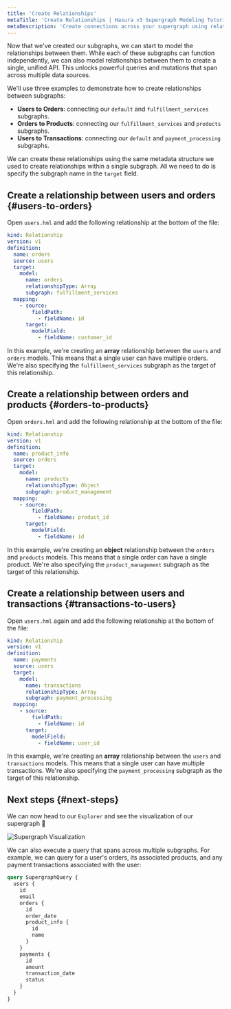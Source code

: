 ```yaml
---
title: 'Create Relationships'
metaTitle: 'Create Relationships | Hasura v3 Supergraph Modeling Tutorial'
metaDescription: 'Create connections across your supergraph using relationships.'
---
```


Now that we've created our subgraphs, we can start to model the relationships between them. While each of these
subgraphs can function independently, we can also model relationships between them to create a single, unified API. This
unlocks powerful queries and mutations that span across multiple data sources.

We'll use three examples to demonstrate how to create relationships between subgraphs:

- **Users to Orders**: connecting our `default` and `fulfillment_services` subgraphs.
- **Orders to Products**: connecting our `fulfillment_services` and `products` subgraphs.
- **Users to Transactions**: connecting our `default` and `payment_processing` subgraphs.

We can create these relationships using the same metadata structure we used to create relationships within a single
subgraph. All we need to do is specify the subgraph name in the `target` field.

## Create a relationship between users and orders {#users-to-orders}

Open `users.hml` and add the following relationship at the bottom of the file:

```yaml
kind: Relationship
version: v1
definition:
  name: orders
  source: users
  target:
    model:
      name: orders
      relationshipType: Array
      subgraph: fulfillment_services
  mapping:
    - source:
        fieldPath:
          - fieldName: id
      target:
        modelField:
          - fieldName: customer_id
```

In this example, we're creating an **array** relationship between the `users` and `orders` models. This means that a
single user can have multiple orders. We're also specifying the `fulfillment_services` subgraph as the target of this
relationship.

## Create a relationship between orders and products {#orders-to-products}

Open `orders.hml` and add the following relationship at the bottom of the file:

```yaml
kind: Relationship
version: v1
definition:
  name: product_info
  source: orders
  target:
    model:
      name: products
      relationshipType: Object
      subgraph: product_management
  mapping:
    - source:
        fieldPath:
          - fieldName: product_id
      target:
        modelField:
          - fieldName: id
```

In this example, we're creating an **object** relationship between the `orders` and `products` models. This means that a
single order can have a single product. We're also specifying the `product_management` subgraph as the target of this
relationship.

## Create a relationship between users and transactions {#transactions-to-users}

Open `users.hml` again and add the following relationship at the bottom of the file:

```yaml
kind: Relationship
version: v1
definition:
  name: payments
  source: users
  target:
    model:
      name: transactions
      relationshipType: Array
      subgraph: payment_processing
  mapping:
    - source:
        fieldPath:
          - fieldName: id
      target:
        modelField:
          - fieldName: user_id
```

In this example, we're creating an **array** relationship between the `users` and `transactions` models. This means that
a single user can have multiple transactions. We're also specifying the `payment_processing` subgraph as the target of
this relationship.

## Next steps {#next-steps}

We can now head to our `Explorer` and see the visualization of our supergraph 🎉

![Supergraph Visualization](https://graphql-engine-cdn.hasura.io/learn-hasura/assets/backend-stack/v3/supergraph-course/supergraph-visualization-with-relationships.png)

We can also execute a query that spans across multiple subgraphs. For example, we can query for a user's orders, its
associated products, and any payment transactions associated with the user:

```graphql
query SupergraphQuery {
  users {
    id
    email
    orders {
      id
      order_date
      product_info {
        id
        name
      }
    }
    payments {
      id
      amount
      transaction_date
      status
    }
  }
}
```
